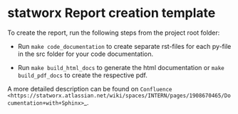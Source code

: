 # statworx Report creation template

To create the report, run the following steps from the project root folder:

- Run `make code_documentation` to create separate rst-files for each py-file in the src 
folder for your code documentation.

- Run `make build_html_docs` to generate the html documentation or `make build_pdf_docs` to create the respective pdf.

A more detailed description can be found on 
`Confluence <https://statworx.atlassian.net/wiki/spaces/INTERN/pages/1908670465/Documentation+with+Sphinx>`_.
